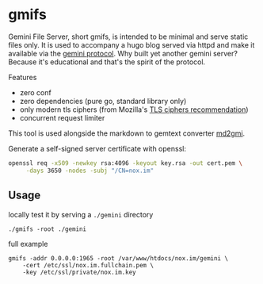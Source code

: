 # gmifs

Gemini File Server, short gmifs, is intended to be minimal and serve static files only. It is used
to accompany a hugo blog served via httpd and make it available via the [gemini
protocol](https://gemini.circumlunar.space/docs/specification.gmi). Why built yet another gemini
server? Because it's educational and that's the spirit of the protocol.

Features
- zero conf
- zero dependencies (pure go, standard library only)
- only modern tls ciphers (from Mozilla's [TLS ciphers recommendation](https://statics.tls.security.mozilla.org/server-side-tls-conf.json))
- concurrent request limiter

This tool is used alongside the markdown to gemtext converter
[md2gmi](https://github.com/n0x1m/md2gmi).

Generate a self-signed server certificate with openssl:

```bash
openssl req -x509 -newkey rsa:4096 -keyout key.rsa -out cert.pem \
     -days 3650 -nodes -subj "/CN=nox.im"
```

## Usage

locally test it by serving a `./gemini` directory

```
./gmifs -root ./gemini
```

full example

```
gmifs -addr 0.0.0.0:1965 -root /var/www/htdocs/nox.im/gemini \
    -cert /etc/ssl/nox.im.fullchain.pem \
    -key /etc/ssl/private/nox.im.key
```
